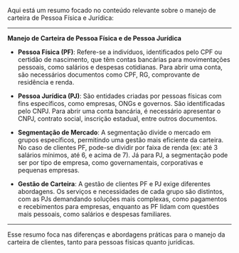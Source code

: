 Aqui está um resumo focado no conteúdo relevante sobre o manejo de carteira de Pessoa Física e Jurídica:

---

**Manejo de Carteira de Pessoa Física e de Pessoa Jurídica**

- **Pessoa Física (PF)**: Refere-se a indivíduos, identificados pelo CPF ou certidão de nascimento, que têm contas bancárias para movimentações pessoais, como salários e despesas cotidianas. Para abrir uma conta, são necessários documentos como CPF, RG, comprovante de residência e renda.
  
- **Pessoa Jurídica (PJ)**: São entidades criadas por pessoas físicas com fins específicos, como empresas, ONGs e governos. São identificadas pelo CNPJ. Para abrir uma conta bancária, é necessário apresentar o CNPJ, contrato social, inscrição estadual, entre outros documentos.

- **Segmentação de Mercado**: A segmentação divide o mercado em grupos específicos, permitindo uma gestão mais eficiente da carteira. No caso de clientes PF, pode-se dividir por faixa de renda (ex: até 3 salários mínimos, até 6, e acima de 7). Já para PJ, a segmentação pode ser por tipo de empresa, como governamentais, corporativas e pequenas empresas.

- **Gestão de Carteira**: A gestão de clientes PF e PJ exige diferentes abordagens. Os serviços e necessidades de cada grupo são distintos, com as PJs demandando soluções mais complexas, como pagamentos e recebimentos para empresas, enquanto as PF lidam com questões mais pessoais, como salários e despesas familiares.

---

Esse resumo foca nas diferenças e abordagens práticas para o manejo da carteira de clientes, tanto para pessoas físicas quanto jurídicas.